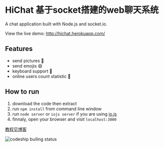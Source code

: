 HiChat 基于socket搭建的web聊天系统
===
 
A chat application built with Node.js and socket.io.

View the live demo: http://hichat.herokuapp.com/

Features
---
* send pictures :sunrise:
* send emojis :smile:
* keyboard support :musical_keyboard:
* online users count statistic :ghost:

How to run
---
1. download the code then extract
2. run `npm install` from command line window
3. run `node server` or `iojs server` if you are using [io.js](https://iojs.org/)
4. finnaly, open your browser and visit `localhost:3000`

[教程见博客](http://www.cnblogs.com/Wayou/p/hichat_built_with_nodejs_socket.html)

![codeship builing status](https://codeship.com/projects/73bd0d90-9897-0131-516c-56598d7b87e5/status?branch=master)


